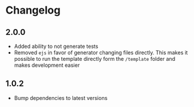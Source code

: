 # Changelog

## 2.0.0

- Added ability to not generate tests
- Removed `ejs` in favor of generator changing files directly. This makes it possible to run the template directly form the `/template` folder and makes development easier

## 1.0.2

- Bump dependencies to latest versions
